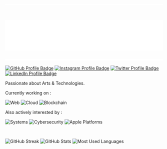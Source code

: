 ![](./separator.svg)

<br>

![RAPHAËL CIMA, SOFTWARE ARCHITECT](./title.svg)

![](./separator.svg)

[![GitHub Profile Badge](https://img.shields.io/badge/AtlasRW-%23333333AA?style=flat&logo=github&logoColor=FFFFFF)](https://github.com/AtlasRW)
[![Instagram Profile Badge](https://img.shields.io/badge/rw__atlas-%23F56040AA?style=flat&logo=instagram&logoColor=FFFFFF)](https://www.instagram.com/rw_atlas)
[![Twitter Profile Badge](https://img.shields.io/badge/@rw__atlas-%231DA1F2AA?style=flat&logo=twitter&logoColor=FFFFFF)](https://twitter.com/rw_atlas)
[![LinkedIn Profile Badge](https://img.shields.io/badge/atlasrw-%230077B5AA?style=flat&logo=linkedin&logoColor=FFFFFF)](https://www.linkedin.com/in/atlasrw)

<!-- <div style="
    justify-content: center;
    flex-direction: column;
    align-items: center;
    min-width: 200px;
    max-width: 465px;
    display: flex;
    /* padding: 0.5em 0 0 0; */
    gap: 1.5em;
">
    <div style="
        justify-content: center;
        flex-direction: column;
        align-items: center;
        width: 100%;
        display: flex;
    ">
        <div style="
            letter-spacing: 0.2em;
            text-align: center;
            font-weight: 600;
            font-size: 2em;
        ">
            RAPHAËL CIMA
        </div>
        <div style="
            letter-spacing: 0.58em;
            text-align: center;
            font-weight: 300;
            font-size: 0.9em;
        ">
            SOFTWARE ARCHITECT
        </div>
    </div>
    <div style="
        justify-content: center;
        flex-wrap: wrap;
        display: flex;
        width: 100%;
        gap: 0.2em;
    ">
        <a               
            href="https://github.com/AtlasRW"
            target="_blank"
        >
            <img
                src="https://img.shields.io/badge/AtlasRW-%23333333AA?style=flat&logo=github&logoColor=FFFFFF"
                alt="GitHub Profile Badge"
            >
        </a>
        <a               
            href="https://www.instagram.com/rw_atlas"
            target="_blank"
        >
            <img
                src="https://img.shields.io/badge/rw__atlas-%23F56040AA?style=flat&logo=instagram&logoColor=FFFFFF"
                alt="Instagram Profile Badge"
            >
        </a>
        <a               
            href="https://twitter.com/rw_atlas"
            target="_blank"
        >
            <img
                src="https://img.shields.io/badge/@rw__atlas-%231DA1F2AA?style=flat&logo=twitter&logoColor=FFFFFF"
                alt="Twitter Profile Badge"
            >
        </a>
        <a               
            href="https://www.linkedin.com/in/atlasrw"
            target="_blank"
        >
            <img
                src="https://img.shields.io/badge/atlasrw-%230077B5AA?style=flat&logo=linkedin&logoColor=FFFFFF"
                alt="LinkedIn Profile Badge"
            >
        </a>
    </div>
</div> -->

Passionate about Arts & Technologies.

<!-- <hr style="
    background: linear-gradient(30deg, #E96443AA, #904E95AA);
    border-radius: 20px;
    max-width: 465px;
    margin: 1.5em 0;
    height: 3px;
    width: 100%;
"> -->

Currently working on :

![Web](https://img.shields.io/badge/%F0%9F%8C%8D-Web-666?style=flat&labelColor=666)
![Cloud](https://img.shields.io/badge/%E2%98%81%EF%B8%8F-Cloud-666?style=flat&labelColor=666)
![Blockchain](https://img.shields.io/badge/%F0%9F%94%97-Blockchain-666?style=flat&labelColor=666)

<!-- 🌍 Web | ☁️ Cloud | 🔗 Blockchain -->

Also actively interested by :

![Systems](https://img.shields.io/badge/%F0%9F%93%9D-Systems-666?style=flat&labelColor=666)
![Cybersecurity](https://img.shields.io/badge/%F0%9F%94%92-Cybersecurity-666?style=flat&labelColor=666)
![Apple Platforms](https://img.shields.io/badge/%F0%9F%94%A8-Apple%20Platforms-666?style=flat&labelColor=666)

<!-- 📝 Systems | 🔒 Cybersecurity | 🔨 Apple Platforms -->

<!-- <hr style="
    background: linear-gradient(30deg, #E96443AA, #904E95AA);
    border-radius: 20px;
    max-width: 465px;
    margin: 1.5em 0;
    height: 3px;
    width: 100%;
"> -->

<br>

![GitHub Streak](https://github-readme-streak-stats.herokuapp.com/?user=atlasrw&theme=dark&hide_border=true&mode=weekly&card_width=465&date_format=&date_format=M%5B%20Y%5D&background=30%2CE96443AA%2C904E95AA&dates=EBEBEBB2&currStreakLabel=FFFFFF&fire=EBEBEB49&ring=EBEBEB49)
![GitHub Stats](https://github-readme-stats.vercel.app/api/?username=atlasrw&theme=dark&hide_border=true&show_icons=true&cache_seconds=86400&show=reviews,discussions_started,discussions_answered,prs_merged,prs_merged_percentage&hide=stars&include_all_commits=true&hide_title=true&bg_color=30,E96443AA,904E95AA&title_color=fff&text_color=fff&icon_color=fff)
![Most Used Languages](https://github-readme-stats.vercel.app/api/top-langs/?username=atlasrw&theme=dark&hide_border=true&layout=compact&card_width=465&bg_color=30,E96443AA,904E95AA&title_color=fff&text_color=fff&icon_color=fff)

<!--
**AtlasRW/AtlasRW** is a ✨ _special_ ✨ repository because its `README.md` (this file) appears on your GitHub profile.

Here are some ideas to get you started:

- 🔭 I’m currently working on ...
- 🌱 I’m currently learning ...
- 👯 I’m looking to collaborate on ...
- 🤔 I’m looking for help with ...
- 💬 Ask me about ...
- 📫 How to reach me: ...
- 😄 Pronouns: ...
- ⚡ Fun fact: ...
-->
